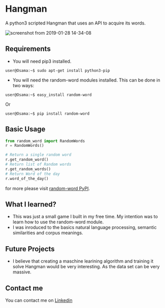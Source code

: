 # Hangman
A python3 scripted Hangman that uses an API to acquire its words.

![screenshot from 2019-01-28 14-34-08](https://user-images.githubusercontent.com/34874686/51839726-5721f880-230a-11e9-93ec-cc3608cd6077.png)

## Requirements
- You will need pip3 installed.
```console
user@Osama:~$ sudo apt-get install python3-pip
```
- You will need the random-word modules installed. This can be done in two ways:

```console
user@Osama:~$ easy_install random-word
```
Or

```console
user@Osama:~$ pip install random-word
```
## Basic Usage
```python
from random_word import RandomWords
r = RandomWords()

# Return a single random word
r.get_random_word()
# Return list of Random words
r.get_random_words()
# Return Word of the day
r.word_of_the_day()
```
for more please visit [random-word PyPI](https://pypi.org/project/random-word/).

## What I learned?
- This was just a small game I built in my free time. My intention was to learn how to use the random-word module.
- I was inroduced to the basics natural language processing, semantic similarities and corpus meanings.
## Future Projects
- I believe that creating a maschine learining algorithm and training it solve Hangman would be very interesting. As the data set can be very massive.
## Contact me
You can contact me on [Linkedin](https://www.linkedin.com/in/osamaalwardi/)
